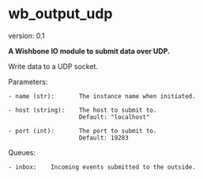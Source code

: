 wb_output_udp
=============

version: 0.1

**A Wishbone IO module to submit data over UDP.**

Write data to a UDP socket.

Parameters:

    - name (str):       The instance name when initiated.

    - host (string):    The host to submit to.
                        Default: "localhost"

    - port (int):       The port to submit to.
                        Default: 19283

Queues:

    - inbox:    Incoming events submitted to the outside.
